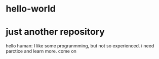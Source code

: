 # hello-world
# just another repository
hello human:
  I like some progranmming, but not so experienced. i need parctice and learn more. come on 
